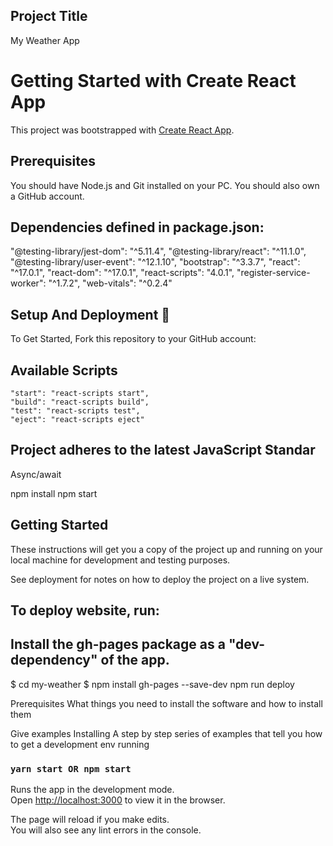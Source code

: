 ## Project Title
My Weather App

# Getting Started with Create React App

This project was bootstrapped with [Create React App](https://github.com/facebook/create-react-app).


## Prerequisites 
You should have Node.js and Git installed on your PC. You should also own a GitHub account.


## Dependencies defined in package.json:

   "@testing-library/jest-dom": "^5.11.4",
    "@testing-library/react": "^11.1.0",
    "@testing-library/user-event": "^12.1.10",
    "bootstrap": "^3.3.7",
    "react": "^17.0.1",
    "react-dom": "^17.0.1",
    "react-scripts": "4.0.1",
    "register-service-worker": "^1.7.2",
    "web-vitals": "^0.2.4"



## Setup And Deployment 🔧
To Get Started, Fork this repository to your GitHub account:



## Available Scripts
    "start": "react-scripts start",
    "build": "react-scripts build",
    "test": "react-scripts test",
    "eject": "react-scripts eject"
    
## Project adheres to the latest JavaScript Standar

   Async/await


  npm install
  npm start

## Getting Started
These instructions will get you a copy of the project up and running on your local machine for development and testing purposes. 

See deployment for notes on how to deploy the project on a live system.

## To deploy website, run:

   ## Install the gh-pages package as a "dev-dependency" of the app.

  $ cd my-weather
  $ npm install gh-pages --save-dev
  npm run deploy

Prerequisites
What things you need to install the software and how to install them

Give examples
Installing
A step by step series of examples that tell you how to get a development env running



   
   


### `yarn start OR npm start`

Runs the app in the development mode.\
Open [http://localhost:3000](http://localhost:3000) to view it in the browser.

The page will reload if you make edits.\
You will also see any lint errors in the console.


